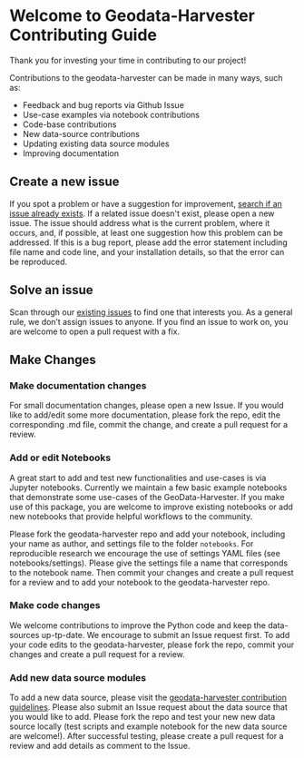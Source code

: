 # Welcome to Geodata-Harvester Contributing Guide 

Thank you for investing your time in contributing to our project! 

Contributions to the geodata-harvester can be made in many ways, such as:

- Feedback and bug reports via Github Issue
- Use-case examples via notebook contributions
- Code-base contributions
- New data-source contributions
- Updating existing data source modules
- Improving documentation


## Create a new issue

If you spot a problem or have a suggestion for improvement, [search if an issue already exists](https://github.com/Sydney-Informatics-Hub/geodata-harvester/issues). If a related issue doesn't exist, please open a new issue. The issue should address what is the current problem, where it occurs, and, if possible, at least one suggestion how this problem can be addressed. If this is a bug report, please add the error statement including file name and code line, and your installation details, so that the error can be reproduced.

## Solve an issue

Scan through our [existing issues](https://github.com/Sydney-Informatics-Hub/geodata-harvester/issues) to find one that interests you. As a general rule, we don’t assign issues to anyone. If you find an issue to work on, you are welcome to open a pull request with a fix.

## Make Changes

### Make documentation changes

For small documentation changes, please open a new Issue. If you would like to add/edit some more documentation, please fork the repo, edit the corresponding .md file, commit the change, and create a pull request for a review.


### Add or edit Notebooks

A great start to add and test new functionalities and use-cases is via Jupyter notebooks. Currently we maintain a few basic example notebooks that demonstrate some use-cases of the GeoData-Harvester. If you make use of this package, you are welcome to improve existing notebooks or add new notebooks that provide helpful workflows to the community. 

Please fork the geodata-harvester repo and add your notebook, including your name as author, and settings file to the folder `notebooks`. For reproducible research we encourage the use of settings YAML files (see notebooks/settings). Please give the settings file a name that corresponds to the notebook name. Then commit your changes and create a pull request for a review and to add your notebook to the geodata-harvester repo. 

### Make code changes

We welcome contributions to improve the Python code and keep the data-sources up-tp-date. We encourage to submit an Issue request first. To add your code edits to the geodata-harvester, please fork the repo, commit your changes and create a pull request for a review. 

### Add new data source modules

To add a new data source, please visit the [geodata-harvester contribution guidelines](Contributing.md). Please also submit an Issue request about the data source that you would like to add. Please fork the repo and test your new new data source locally (test scripts and example notebook for the new data source are welcome!). After successful testing, please create a pull request for a review and add details as comment to the Issue. 